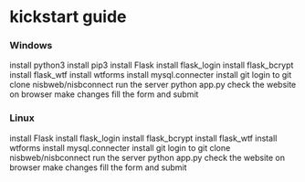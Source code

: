 <h1>kickstart guide</h1>  

<h3>Windows</h3>  
install python3  
install pip3  
install Flask  
install flask_login  
install flask_bcrypt  
install flask_wtf
install wtforms  
install mysql.connecter  
install git  
login to git  
clone nisbweb/nisbconnect  
run the server python app.py  
check the website on browser  
make changes  
fill the form and submit  

<h3>Linux</h3>    
install Flask  
install flask_login  
install flask_bcrypt  
install flask_wtf
install wtforms  
install mysql.connecter  
install git  
login to git  
clone nisbweb/nisbconnect  
run the server python app.py  
check the website on browser  
make changes  
fill the form and submit  
